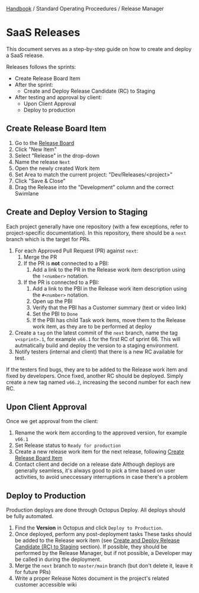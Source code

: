 [Handbook](../../README.md) / Standard Operating Proceedures / Release Manager

# SaaS Releases

This document serves as a step-by-step guide on how to create and deploy a SaaS release.

Releases follows the sprints:

- Create Release Board Item
- After the sprint:
  - Create and Deploy Release Candidate (RC) to Staging
- After testing and approval by client:
  - Upon Client Approval
  - Deploy to production

## Create Release Board Item

1. Go to the [Release Board](https://dev.azure.com/distancify/Dev/_boards/board/t/Releases)
2. Click "New Item"
3. Select "Release" in the drop-down
4. Name the release `Next`
5. Open the newly created Work item
6. Set Area to match the current project: "Dev/Releases/&lt;project&gt;"
7. Click "Save & Close"
8. Drag the Release into the "Development" column and the correct Swimlane

## Create and Deploy Version to Staging

Each project generally have one repository (with a few exceptions, refer to project-specific documentation). In this repository, there should be a `next` branch which is the target for PRs.

1. For each Approved Pull Request (PR) against `next`:
   1. Merge the PR
   2. If the PR is **not** connected to a PBI:
      1. Add a link to the PR in the Release work item description using the `!<number>` notation.
   2. If the PR is connected to a PBI:
      1. Add a link to the PBI in the Release work item description using the `#<number>` notation.
      2. Open up the PBI
      3. Verify that the PBI has a Customer summary (text or video link)
      4. Set the PBI to `Done`
      5. If the PBI has child Task work items, move them to the Release work item, as they are to be performed at deploy
3. Create a `tag` on the latest commit of the `next` branch, name the tag `v<sprint>.1`, for example `v66.1` for the first RC of sprint 66.
   This will autmatically build and deploy the version to a staging environment.
4. Notify testers (internal and client) that there is a new RC available for test.

If the testers find bugs, they are to be added to the Release work item and fixed by developers. Once fixed, another RC should be deployed. Simply create a new tag named `v66.2`, increasing the second number for each new RC.

## Upon Client Approval

Once we get approval from the client:

1. Rename the work item according to the approved version, for example `v66.1`
2. Set Release status to `Ready for production`
3. Create a new release work item for the next release, following [Create Release Board Item](#create-release-board-item)
4. Contact client and decide on a release date
   Although deploys are generally seamless, it's always good to pick a time based on user activities, to avoid uneccessary interruptions in case there's a problem

## Deploy to Production

Production deploys are done through Octopus Deploy. All deploys should be fully automated.

1. Find the **Version** in Octopus and click `Deploy to Production`.
2. Once deployed, perform any post-deployment tasks
   These tasks should be added to the Release work item (see [Create and Deploy Release Candidate (RC) to Staging](create-and-deploy-release-candidate-rc-to-staging) section). If possible, they should be performed by the Release Manager, but if not possible, a Developer may be called in during the deployment.
3. Merge the `next` branch to `master/main` branch (but don't delete it, leave it for future PRs)
4. Write a proper Release Notes document in the project's related customer accessible wiki

